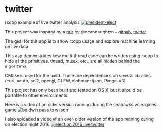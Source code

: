 # twitter

rxcpp example of live twitter analysis
[![president-elect](https://img.youtube.com/vi/QFcy-jQpvBg/0.jpg)](https://www.youtube.com/edit?video_id=QFcy-jQpvBg)

This project was inspired by a [talk](https://blog.niallconnaughton.com/2016/10/25/ndc-sydney-talk/) by @nconnaughton - [github](https://github.com/NiallConnaughton/rx-realtime-twitter), [twitter](https://twitter.com/nconnaughton) 

The goal for this app is to show rxcpp usage and explore machine learning on live data.

This app demonstrates how multi-thread code can be written using rxcpp to hide all the primitives. thread, mutex, etc.. are all hidden behind the algorithms.

CMake is used for the build. There are dependencies on several libraries. (curl, oauth, sdl2, opengl, GLEW, nlohmann/json, Range-v3)

This project has only been built and tested on OS X, but it should be portable to other environments.

Here is a video of an older version running during the seahawks vs eagales game
[![baldwin pass to wilson](https://img.youtube.com/vi/QkvCzShHyVU/0.jpg)](https://www.youtube.com/watch?v=QkvCzShHyVU)

I also uploaded a video of an even older version of the app running during on election night 2016
[![election 2016 live twitter](https://img.youtube.com/vi/ewvW4fYE4aQ/0.jpg)](https://www.youtube.com/watch?v=ewvW4fYE4aQ)
